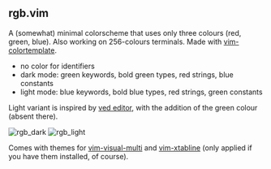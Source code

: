 ## rgb.vim

A (somewhat) minimal colorscheme that uses only three colours (red, green,
blue). Also working on 256-colours terminals. Made with
[vim-colortemplate](https://github.com/lifepillar/vim-colortemplate).

- no color for identifiers
- dark mode: green keywords, bold green types, red strings, blue constants
- light mode: blue keywords, bold blue types, red strings, green constants

Light variant is inspired by [ved editor](https://github.com/vlang/ved), with
the addition of the green colour (absent there).

![rgb_dark](https://user-images.githubusercontent.com/26169924/121647577-d9a05280-ca96-11eb-93df-9dda9aaaddc0.jpg)
![rgb_light](https://user-images.githubusercontent.com/26169924/121647586-dc9b4300-ca96-11eb-83a0-3ee514d7a2d2.jpg)

Comes with themes for
[vim-visual-multi](https://github.com/mg979/vim-visual-multi) and
[vim-xtabline](https://github.com/mg979/vim-xtabline) (only applied if you have
them installed, of course).

